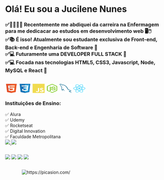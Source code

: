 <h1>Olá! Eu sou a Jucilene Nunes</h1>

<h3>
     ✅👩🏼‍⚕️💉 Recentemente me abdiquei da carreira na Enfermagem para me dedicacar ao estudos em desenvolvimento web 🖥️🖱️ <br>
     ✅📚 É isso! Atualmente sou estudante exclusiva de Front-end, Back-end e Engenharia de Software 💪<br>
     ✅💻 Futuramente uma DEVELOPER FULL STACK 🙌 <br>
     ✅💻 Focada nas tecnologias HTML5, CSS3, Javascript, Node, MySQL e React 🚀 <br> 
</h3> 
  

<div style="display: inline_block"><br>
  <img align="center" alt="Ju-HTML" height="30" width="40" src="https://raw.githubusercontent.com/devicons/devicon/master/icons/html5/html5-original.svg">
  <img align="center" alt="Ju-CSS" height="30" width="40" src="https://raw.githubusercontent.com/devicons/devicon/master/icons/css3/css3-original.svg">
  <img align="center" alt="Ju-Js" height="30" width="40" src="https://raw.githubusercontent.com/devicons/devicon/master/icons/javascript/javascript-plain.svg">
  <img align="center" alt="Ju-Node" height="30" width="40" src="https://github.com/devicons/devicon/blob/master/icons/nodejs/nodejs-original.svg">
  <img align="center" alt="Ju-mysql" CA height="30" width="40" src="https://raw.githubusercontent.com/devicons/devicon/master/icons/mysql/mysql-original.svg">
  <img align="center" alt="Ju-React" CA height="30" width="40" src="https://raw.githubusercontent.com/devicons/devicon/master/icons/react/react-original.svg">
  
 

</div>


<div>
     <h3>Instituições de Ensino:</h3>
      ✅ Alura<br>
      ✅ Udemy<br>
      ✅ Rocketseat<br>
      ✅ Digital Innovation<br>
      ✅ Faculdade Metropolitana<br>
</div>     
 
 <div>
  <a href="https://github.com/jucilenenunes">
  <img height="160em" src="https://github-readme-stats.vercel.app/api?username=jucilenenunes&show_icons=true&theme=dracula&include_all_commits=true&count_private=true"/>
  <img height="160em" src="https://github-readme-stats.vercel.app/api/top-langs/?username=jucilenenunes&layout=compact&langs_count=7&theme=dracula"/>
</div>
  
  ##
 
<div> 
  <a href="https://www.youtube.com/channel/UChuSWcXvns003Ms15Q9mNdA" target="_blank"><img src="https://img.shields.io/badge/YouTube-FF0000?style=for-the-badge&logo=youtube&logoColor=white" target="_blank"></a>
  <a href="https://www.instagram.com/jucilenenunes10/" target="_blank"><img src="https://img.shields.io/badge/-Instagram-%23E4405F?style=for-the-badge&logo=instagram&logoColor=white" target="_blank"></a>
  <a href="https://www.linkedin.com/in/jucilene-nunes-485650212" target="_blank"><img src="https://img.shields.io/badge/-LinkedIn-%230077B5?style=for-the-badge&logo=linkedin&logoColor=white" target="_blank"></a>
  <a href="https://api.whatsapp.com/sendphone=5511967705101&text=Ol%C3%A1.%20Sou%20a%20Jucilene.%20Desenvolvedora%20Web%2C%20apaixonada%20por%20tecnologia%20e%20aprender%
20coisas%20novas.%20Vamos%20trocar%20conhecimento%20e%20ideias%3F" target="_blank"><img src="https://img.shields.io/badge/WhatsApp-25D366?style=for-the-badge&logo=whatsapp&logoColor=white" target="_blank"></a>
 </div>    
     
  ##
     
 <div>    
    <a href="https://picasion.com/"><img src="https://i.picasion.com/pic91/f66b6756cc5c1b24767132d2127faeba.gif" img align="right" width="450" height="450" border="0"  alt="https://picasion.com/" /></a><br /><a href="https://picasion.com/"></a>
 </div>    
 
     
     



